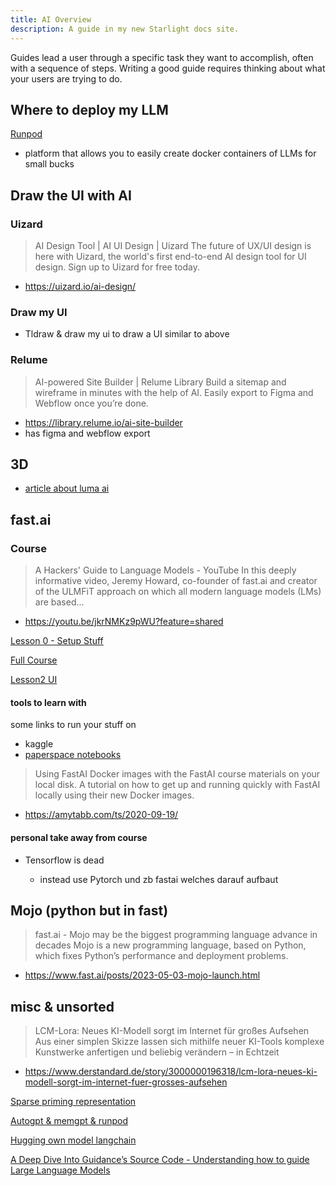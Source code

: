 ```yaml
---
title: AI Overview
description: A guide in my new Starlight docs site.
---
```


Guides lead a user through a specific task they want to accomplish, often with a sequence of steps.
Writing a good guide requires thinking about what your users are trying to do.

## Where to deploy my LLM

[Runpod](https://youtu.be/TP2yID7Ubr4?feature=shared)

- platform that allows you to easily create docker containers of LLMs for small bucks

## Draw the UI with AI

### Uizard

> AI Design Tool | AI UI Design | Uizard
> The future of UX/UI design is here with Uizard, the world's first end-to-end AI design tool for UI design. Sign up to Uizard for free today.

- https://uizard.io/ai-design/

### Draw my UI

- Tldraw & draw my ui to draw a UI similar to above

### Relume

> AI-powered Site Builder | Relume Library
> Build a sitemap and wireframe in minutes with the help of AI. Easily export to Figma and Webflow once you’re done.

- https://library.relume.io/ai-site-builder
- has figma and webflow export

## 3D

- [article about luma ai](https://3druck.com/programme/luma-ai-genie-3d-modelle-16124375/)

## fast.ai

### Course

> A Hackers' Guide to Language Models - YouTube
> In this deeply informative video, Jeremy Howard, co-founder of fast.ai and creator of the ULMFiT approach on which all modern language models (LMs) are based...

- https://youtu.be/jkrNMKz9pWU?feature=shared

[Lesson 0 - Setup Stuff ](https://course.fast.ai/Lessons/lesson0.html)

[Full Course](https://course.fast.ai/Lessons/lesson1.html)

[Lesson2 UI](../Lesson2)

#### tools to learn with

some links to run your stuff on

- kaggle
- [paperspace notebooks](https://www.paperspace.com/notebooks)

> Using FastAI Docker images with the FastAI course materials on your local disk.
> A tutorial on how to get up and running quickly with FastAI locally using their new Docker images.

- https://amytabb.com/ts/2020-09-19/

#### personal take away from course

- Tensorflow is dead

  - instead use Pytorch und zb fastai welches darauf aufbaut

## Mojo (python but in fast)

> fast.ai - Mojo may be the biggest programming language advance in decades
> Mojo is a new programming language, based on Python, which fixes Python’s performance and deployment problems.

- https://www.fast.ai/posts/2023-05-03-mojo-launch.html

## misc & unsorted

> LCM-Lora: Neues KI-Modell sorgt im Internet für großes Aufsehen
> Aus einer simplen Skizze lassen sich mithilfe neuer KI-Tools komplexe Kunstwerke anfertigen und beliebig verändern – in Echtzeit

- https://www.derstandard.de/story/3000000196318/lcm-lora-neues-ki-modell-sorgt-im-internet-fuer-grosses-aufsehen

[Sparse priming representation](https://youtu.be/piRMk2KIx2o?feature=shared)

[Autogpt & memgpt & runpod](https://youtu.be/bMWXXPoDnDs?feature=shared)

[Hugging own model langchain](https://youtu.be/_j7JEDWuqLE?feature=shared)

[A Deep Dive Into Guidance’s Source Code - Understanding how to guide Large Language Models](https://betterprogramming.pub/a-deep-dive-into-guidances-source-code-16681a76fb20)
